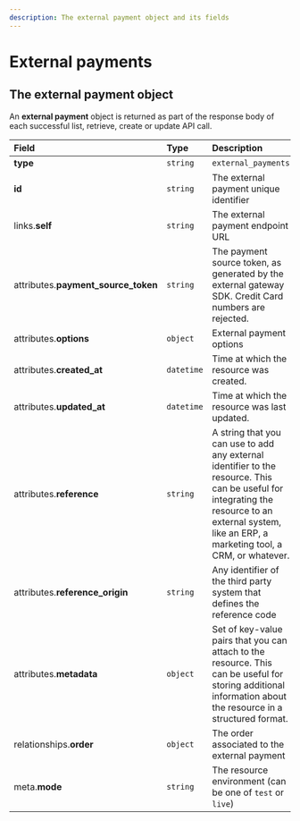 ```yaml
---
description: The external payment object and its fields
---
```


# External payments

## The external payment object

An **external payment** object is returned as part of the response body of each successful list, retrieve, create or update API call.

| Field | Type | Description |
| :--- | :--- | :--- |
| **type** | `string` | `external_payments` |
| **id** | `string` | The external payment unique identifier |
| links.**self** | `string` | The external payment endpoint URL |
| attributes.**payment\_source\_token** | `string` | The payment source token, as generated by the external gateway SDK. Credit Card numbers are rejected. |
| attributes.**options** | `object` | External payment options |
| attributes.**created\_at** | `datetime` | Time at which the resource was created. |
| attributes.**updated\_at** | `datetime` | Time at which the resource was last updated. |
| attributes.**reference** | `string` | A string that you can use to add any external identifier to the resource. This can be useful for integrating the resource to an external system, like an ERP, a marketing tool, a CRM, or whatever. |
| attributes.**reference\_origin** | `string` | Any identifier of the third party system that defines the reference code |
| attributes.**metadata** | `object` | Set of key-value pairs that you can attach to the resource. This can be useful for storing additional information about the resource in a structured format. |
| relationships.**order** | `object` | The order associated to the external payment |
| meta.**mode** | `string` | The resource environment \(can be one of `test` or `live`\) |

